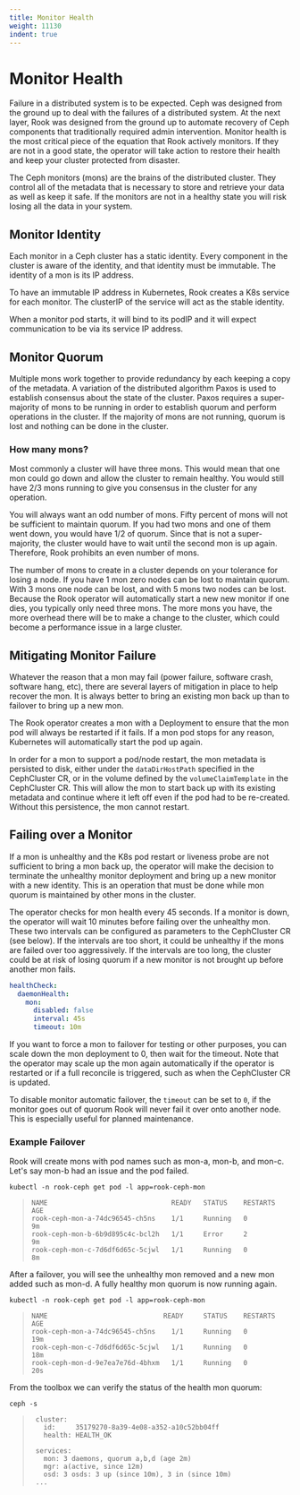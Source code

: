 ```yaml
---
title: Monitor Health
weight: 11130
indent: true
---
```


# Monitor Health

Failure in a distributed system is to be expected. Ceph was designed from the ground up to deal with the failures of a distributed system.
At the next layer, Rook was designed from the ground up to automate recovery of Ceph components that traditionally required admin intervention.
Monitor health is the most critical piece of the equation that Rook actively monitors. If they are not in a good state,
the operator will take action to restore their health and keep your cluster protected from disaster.

The Ceph monitors (mons) are the brains of the distributed cluster. They control all of the metadata that is necessary
to store and retrieve your data as well as keep it safe. If the monitors are not in a healthy state you will risk losing all the data in your system.

## Monitor Identity

Each monitor in a Ceph cluster has a static identity. Every component in the cluster is aware of the identity, and that identity
must be immutable. The identity of a mon is its IP address.

To have an immutable IP address in Kubernetes, Rook creates a K8s service for each monitor. The clusterIP of the service will act as the stable identity.

When a monitor pod starts, it will bind to its podIP and it will expect communication to be via its service IP address.

## Monitor Quorum

Multiple mons work together to provide redundancy by each keeping a copy of the metadata. A variation of the distributed algorithm Paxos
is used to establish consensus about the state of the cluster. Paxos requires a super-majority of mons to be running in order to establish
quorum and perform operations in the cluster. If the majority of mons are not running, quorum is lost and nothing can be done in the cluster.

### How many mons?

Most commonly a cluster will have three mons. This would mean that one mon could go down and allow the cluster to remain healthy.
You would still have 2/3 mons running to give you consensus in the cluster for any operation.

You will always want an odd number of mons. Fifty percent of mons will not be sufficient to maintain quorum. If you had two mons and one
of them went down, you would have 1/2 of quorum. Since that is not a super-majority, the cluster would have to wait until the second mon is up again.
Therefore, Rook prohibits an even number of mons.

The number of mons to create in a cluster depends on your tolerance for losing a node. If you have 1 mon zero nodes can be lost
to maintain quorum. With 3 mons one node can be lost, and with 5 mons two nodes can be lost. Because the Rook operator will automatically
start a new new monitor if one dies, you typically only need three mons. The more mons you have, the more overhead there will be to make
a change to the cluster, which could become a performance issue in a large cluster.

## Mitigating Monitor Failure

Whatever the reason that a mon may fail (power failure, software crash, software hang, etc), there are several layers of mitigation in place
to help recover the mon. It is always better to bring an existing mon back up than to failover to bring up a new mon.

The Rook operator creates a mon with a Deployment to ensure that the mon pod will always be restarted if it fails. If a mon pod stops
for any reason, Kubernetes will automatically start the pod up again.

In order for a mon to support a pod/node restart, the mon metadata is persisted to disk, either under the `dataDirHostPath` specified
in the CephCluster CR, or in the volume defined by the `volumeClaimTemplate` in the CephCluster CR.
This will allow the mon to start back up with its existing metadata and continue where it left off even if the pod had
to be re-created. Without this persistence, the mon cannot restart.

## Failing over a Monitor

If a mon is unhealthy and the K8s pod restart or liveness probe are not sufficient to bring a mon back up, the operator will make the decision
to terminate the unhealthy monitor deployment and bring up a new monitor with a new identity.
This is an operation that must be done while mon quorum is maintained by other mons in the cluster.

The operator checks for mon health every 45 seconds. If a monitor is down, the operator will wait 10 minutes before failing over the unhealthy mon.
These two intervals can be configured as parameters to the CephCluster CR (see below). If the intervals are too short, it could be unhealthy if the mons are failed over too aggressively. If the intervals are too long, the cluster could be at risk of losing quorum if a new monitor is not brought up before another mon fails.

```yaml
healthCheck:
  daemonHealth:
    mon:
      disabled: false
      interval: 45s
      timeout: 10m
```

If you want to force a mon to failover for testing or other purposes, you can scale down the mon deployment to 0, then wait
for the timeout. Note that the operator may scale up the mon again automatically if the operator is restarted or if a full
reconcile is triggered, such as when the CephCluster CR is updated.

To disable monitor automatic failover, the `timeout` can be set to `0`, if the monitor goes out of quorum Rook will never fail it over onto another node.
This is especially useful for planned maintenance.

### Example Failover

Rook will create mons with pod names such as mon-a, mon-b, and mon-c. Let's say mon-b had an issue and the pod failed.
```console
kubectl -n rook-ceph get pod -l app=rook-ceph-mon
```

>```
>NAME                               READY   STATUS    RESTARTS   AGE
>rook-ceph-mon-a-74dc96545-ch5ns    1/1     Running   0          9m
>rook-ceph-mon-b-6b9d895c4c-bcl2h   1/1     Error     2          9m
>rook-ceph-mon-c-7d6df6d65c-5cjwl   1/1     Running   0          8m
>```

After a failover, you will see the unhealthy mon removed and a new mon added such as mon-d. A fully healthy mon quorum is now running again.
```console
kubectl -n rook-ceph get pod -l app=rook-ceph-mon
```
>```
>NAME                             READY     STATUS    RESTARTS   AGE
>rook-ceph-mon-a-74dc96545-ch5ns    1/1     Running   0          19m
>rook-ceph-mon-c-7d6df6d65c-5cjwl   1/1     Running   0          18m
>rook-ceph-mon-d-9e7ea7e76d-4bhxm   1/1     Running   0          20s
>```

From the toolbox we can verify the status of the health mon quorum:
```console
ceph -s
```

>```
>  cluster:
>    id:     35179270-8a39-4e08-a352-a10c52bb04ff
>    health: HEALTH_OK
>
>  services:
>    mon: 3 daemons, quorum a,b,d (age 2m)
>    mgr: a(active, since 12m)
>    osd: 3 osds: 3 up (since 10m), 3 in (since 10m)
>  ...
>```
